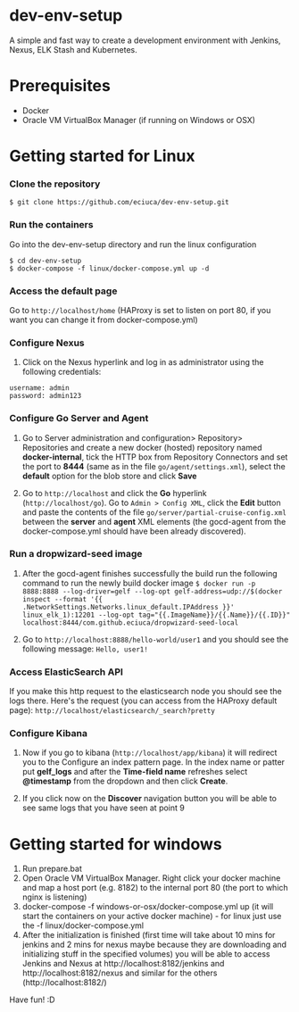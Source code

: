 # dev-env-setup
A simple and fast way to create a development environment with Jenkins, Nexus, ELK Stash and Kubernetes.

# Prerequisites
- Docker
- Oracle VM VirtualBox Manager (if running on Windows or OSX)

# Getting started for Linux


### Clone the repository
  
  ```
  $ git clone https://github.com/eciuca/dev-env-setup.git
  ```

### Run the containers

Go into the dev-env-setup directory and run the linux configuration
  ```
  $ cd dev-env-setup
  $ docker-compose -f linux/docker-compose.yml up -d
  ```

### Access the default page

Go to `http://localhost/home` (HAProxy is set to listen on port 80, if you want you can change it from docker-compose.yml)

### Configure Nexus

1. Click on the Nexus hyperlink and log in as administrator using the following credentials:
  ```
  username: admin
  password: admin123
  ```

### Configure Go Server and Agent

1. Go to Server administration and configuration> Repository> Repositories and create a new docker (hosted) repository named <b>docker-internal</b>, tick the HTTP box from Repository Connectors and set the port to <b>8444</b> (same as in the file `go/agent/settings.xml`), select the <b>default</b> option for the blob store and click <b>Save</b>

2. Go to `http://localhost` and click the <b>Go</b> hyperlink (`http://localhost/go`). Go to `Admin > Config XML`, click the <b>Edit</b> button and paste the contents of the file `go/server/partial-cruise-config.xml` between the <b>server</b> and <b>agent</b> XML elements (the gocd-agent from the docker-compose.yml should have been already discovered).

### Run a dropwizard-seed image

1. After the gocd-agent finishes successfully the build run the following command to run the newly build docker image
  `$ docker run -p 8888:8888 --log-driver=gelf --log-opt gelf-address=udp://$(docker inspect --format '{{ .NetworkSettings.Networks.linux_default.IPAddress }}' linux_elk_1):12201 --log-opt tag="{{.ImageName}}/{{.Name}}/{{.ID}}" localhost:8444/com.github.eciuca/dropwizard-seed-local`

2. Go to `http://localhost:8888/hello-world/user1` and you should see the following message: `Hello, user1!`

### Access ElasticSearch API

If you make this http request to the elasticsearch node you should see the logs there. Here's the request (you can access from the HAProxy default page): `http://localhost/elasticsearch/_search?pretty`

### Configure Kibana

1. Now if you go to kibana (`http://localhost/app/kibana`) it will redirect you to the Configure an index pattern page. In the index name or patter put <b>gelf_logs</b> and after the <b>Time-field name</b> refreshes select <b>@timestamp</b> from the dropdown and then click <b>Create</b>.

2. If you click now on the <b>Discover</b> navigation button you will be able to see same logs that you have seen at point 9

# Getting started for windows

1. Run prepare.bat
2. Open Oracle VM VirtualBox Manager. Right click your docker machine and map a host port (e.g. 8182) to the internal port 80 (the port to which nginx is listening)
3. docker-compose -f windows-or-osx/docker-compose.yml up (it will start the containers on your active docker machine) - for linux just use the -f linux/docker-compose.yml
4. After the initialization is finished (first time will take about 10 mins for jenkins and 2 mins for nexus maybe because they are downloading and initializing stuff in the specified volumes) you will be able to access Jenkins and Nexus at http://localhost:8182/jenkins and http://localhost:8182/nexus and similar for the others (http://localhost:8182/<app>)

Have fun! :D
